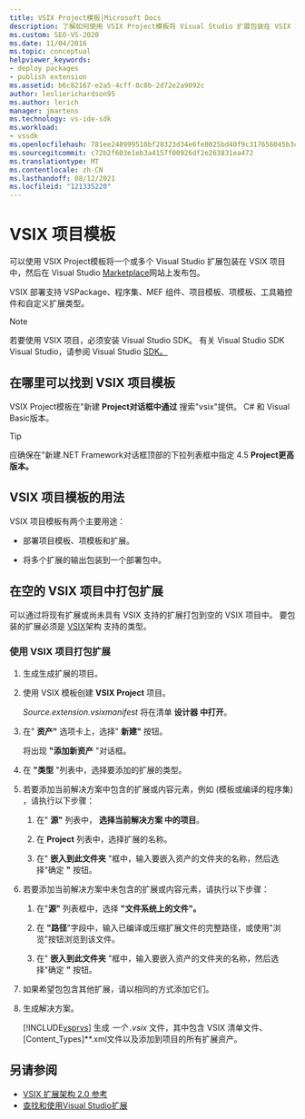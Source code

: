 ```yaml
---
title: VSIX Project模板|Microsoft Docs
description: 了解如何使用 VSIX Project模板将 Visual Studio 扩展包装在 VSIX 项目中，然后将包发布到 Visual Studio Marketplace。
ms.custom: SEO-VS-2020
ms.date: 11/04/2016
ms.topic: conceptual
helpviewer_keywords:
- deploy packages
- publish extension
ms.assetid: b6c82167-e2a5-4cff-8c8b-2d72e2a9092c
author: leslierichardson95
ms.author: lerich
manager: jmartens
ms.technology: vs-ide-sdk
ms.workload:
- vssdk
ms.openlocfilehash: 781ee248999510bf28323d34e6fe8025bd40f9c317656045b3c196f15499d029
ms.sourcegitcommit: c72b2f603e1eb3a4157f00926df2e263831ea472
ms.translationtype: MT
ms.contentlocale: zh-CN
ms.lasthandoff: 08/12/2021
ms.locfileid: "121335220"
---
```

# <a name="vsix-project-template"></a>VSIX 项目模板

可以使用 VSIX Project模板将一个或多个 Visual Studio 扩展包装在 VSIX 项目中，然后在 Visual Studio [Marketplace](https://marketplace.visualstudio.com/)网站上发布包。

 VSIX 部署支持 VSPackage、程序集、MEF 组件、项目模板、项模板、工具箱控件和自定义扩展类型。

> [!NOTE]
> 若要使用 VSIX 项目，必须安装 Visual Studio SDK。 有关 Visual Studio SDK Visual Studio，请参阅 Visual Studio [SDK。](../extensibility/visual-studio-sdk.md)

## <a name="where-to-find-the-vsix-project-template"></a>在哪里可以找到 VSIX 项目模板

VSIX Project模板在"新建 **Project对话框中通过** 搜索"vsix"提供。  C# 和 Visual Basic版本。

> [!TIP]
> 应确保在"新建.NET Framework对话框顶部的下拉列表框中指定 4.5 **Project更高版本。**

## <a name="uses-of-the-vsix-project-template"></a>VSIX 项目模板的用法

VSIX 项目模板有两个主要用途：

- 部署项目模板、项模板和扩展。

- 将多个扩展的输出包装到一个部署包中。

## <a name="packaging-an-extension-in-an-empty-vsix-project"></a>在空的 VSIX 项目中打包扩展

可以通过将现有扩展或尚未具有 VSIX 支持的扩展打包到空的 VSIX 项目中。 要包装的扩展必须是 [VSIX](../extensibility/vsix-extension-schema-2-0-reference.md)架构 支持的类型。

### <a name="to-package-an-extension-by-using-a-vsix-project"></a>使用 VSIX 项目打包扩展

1. 生成生成扩展的项目。

2. 使用 VSIX 模板创建 **VSIX Project** 项目。

    *Source.extension.vsixmanifest* 将在清单 **设计器 中打开**。

3. 在" **资产"** 选项卡上，选择" **新建"** 按钮。

    将出现 **"添加新资产** "对话框。

4. 在 **"类型** "列表中，选择要添加的扩展的类型。

5. 若要添加当前解决方案中包含的扩展或内容元素，例如 (模板或编译的程序集) ，请执行以下步骤：

   1. 在" **源"** 列表中， **选择当前解决方案 中的项目**。

   2. 在 **Project** 列表中，选择扩展的名称。

   3. 在" **嵌入到此文件夹** "框中，输入要嵌入资产的文件夹的名称，然后选择"确定 **"** 按钮。

6. 若要添加当前解决方案中未包含的扩展或内容元素，请执行以下步骤：

   1. 在"**源"** 列表框中，选择 **"文件系统上的文件"。**

   2. 在 **"路径**"字段中，输入已编译或压缩扩展文件的完整路径，或使用"浏览"按钮浏览到该文件。

   3. 在" **嵌入到此文件夹** "框中，输入要嵌入资产的文件夹的名称，然后选择"确定 **"** 按钮。

7. 如果希望包包含其他扩展，请以相同的方式添加它们。

8. 生成解决方案。

    [!INCLUDE[vsprvs](../code-quality/includes/vsprvs_md.md)] 生成 *一个 .vsix* 文件，其中包含 VSIX 清单文件、[Content_Types]**.xml文件以及添加到项目的所有扩展资产。

## <a name="see-also"></a>另请参阅

- [VSIX 扩展架构 2.0 参考](../extensibility/vsix-extension-schema-2-0-reference.md)
- [查找和使用Visual Studio扩展](../ide/finding-and-using-visual-studio-extensions.md)
